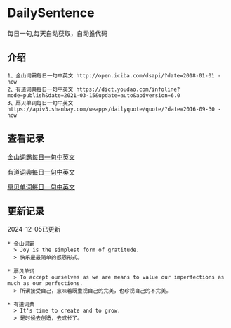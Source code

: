 # DailySentence

每日一句,每天自动获取，自动推代码

## 介绍

```
1、金山词霸每日一句中英文 http://open.iciba.com/dsapi/?date=2018-01-01 - now
2、有道词典每日一句中英文 https://dict.youdao.com/infoline?mode=publish&date=2021-03-15&update=auto&apiversion=6.0
3、扇贝单词每日一句中英文 https://apiv3.shanbay.com/weapps/dailyquote/quote/?date=2016-09-30 - now
```

## 查看记录

[金山词霸每日一句中英文](./data/iciba/)

[有道词典每日一句中英文](./data/youdao/)

[扇贝单词每日一句中英文](./data/shanbay/)

## 更新记录
2024-12-05已更新 
```
* 金山词霸
  > Joy is the simplest form of gratitude.
  > 快乐是最简单的感恩形式。

* 扇贝单词
  > To accept ourselves as we are means to value our imperfections as much as our perfections.
  > 所谓接受自己，意味着既重视自己的完美，也珍视自己的不完美。

* 有道词典
  > It's time to create and to grow.
  > 是时候去创造，去成长了。

```
